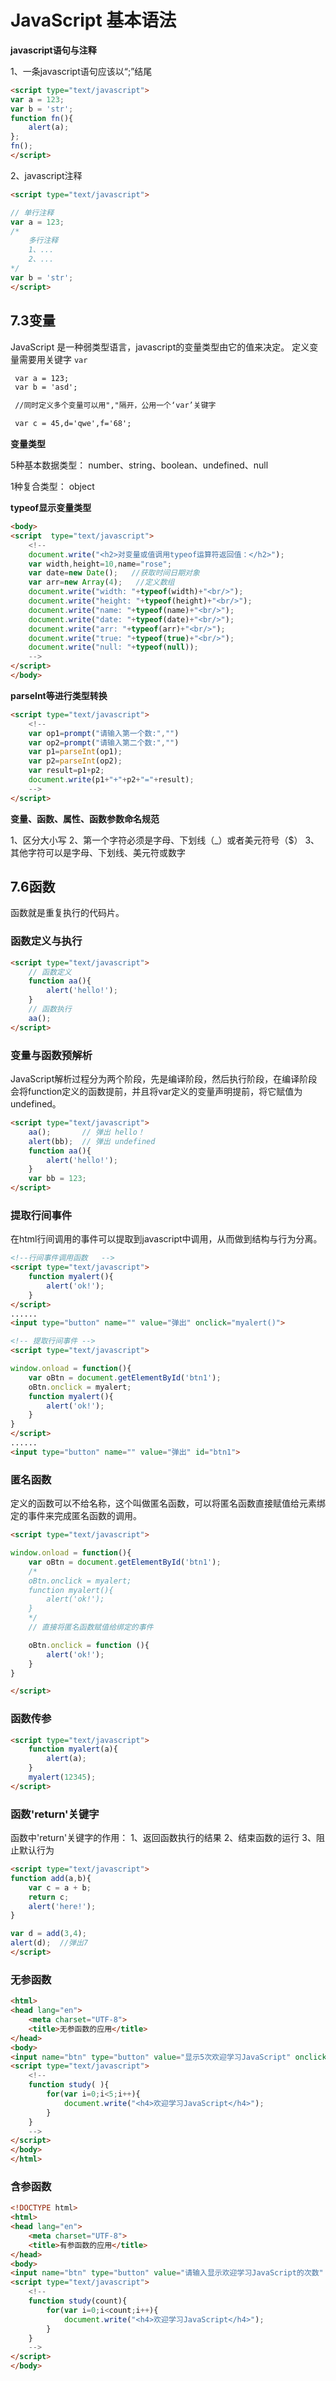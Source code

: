 # JavaScript 基本语法

**javascript语句与注释**

1、一条javascript语句应该以“;”结尾

```html
<script type="text/javascript">    
var a = 123;
var b = 'str';
function fn(){
    alert(a);
};
fn();
</script>
```

2、javascript注释

```html
<script type="text/javascript">    

// 单行注释
var a = 123;
/*  
    多行注释
    1、...
    2、...
*/
var b = 'str';
</script>
```

## 7.3变量

JavaScript 是一种弱类型语言，javascript的变量类型由它的值来决定。 定义变量需要用关键字   `var`

```html
 var a = 123;
 var b = 'asd';

 //同时定义多个变量可以用","隔开，公用一个‘var’关键字

 var c = 45,d='qwe',f='68';
```

**变量类型**

5种基本数据类型：
number、string、boolean、undefined、null

1种复合类型：
object

**typeof显示变量类型**

```html
<body>
<script  type="text/javascript">
    <!--
    document.write("<h2>对变量或值调用typeof运算符返回值：</h2>");
    var width,height=10,name="rose";
    var date=new Date();   //获取时间日期对象
    var arr=new Array(4);   //定义数组
    document.write("width: "+typeof(width)+"<br/>");
    document.write("height: "+typeof(height)+"<br/>");
    document.write("name: "+typeof(name)+"<br/>");
    document.write("date: "+typeof(date)+"<br/>");
    document.write("arr: "+typeof(arr)+"<br/>");
    document.write("true: "+typeof(true)+"<br/>");
    document.write("null: "+typeof(null));
    -->
</script>
</body>
```

**parseInt等进行类型转换**

```html
<script type="text/javascript">
    <!--
    var op1=prompt("请输入第一个数:","")
    var op2=prompt("请输入第二个数:","")
    var p1=parseInt(op1);
    var p2=parseInt(op2);
    var result=p1+p2;
    document.write(p1+"+"+p2+"="+result);
    -->
</script>
```

**变量、函数、属性、函数参数命名规范**

1、区分大小写
2、第一个字符必须是字母、下划线（_）或者美元符号（$）
3、其他字符可以是字母、下划线、美元符或数字



## 7.6函数

函数就是重复执行的代码片。

### **函数定义与执行**

```html
<script type="text/javascript">
    // 函数定义
    function aa(){
        alert('hello!');
    }
    // 函数执行
    aa();
</script>
```

### **变量与函数预解析**

JavaScript解析过程分为两个阶段，先是编译阶段，然后执行阶段，在编译阶段会将function定义的函数提前，并且将var定义的变量声明提前，将它赋值为undefined。

```html
<script type="text/javascript">    
    aa();       // 弹出 hello！
    alert(bb);  // 弹出 undefined
    function aa(){
        alert('hello!');
    }
    var bb = 123;
</script>
```

### **提取行间事件**

在html行间调用的事件可以提取到javascript中调用，从而做到结构与行为分离。

```html
<!--行间事件调用函数   -->
<script type="text/javascript">        
    function myalert(){
        alert('ok!');
    }
</script>
......
<input type="button" name="" value="弹出" onclick="myalert()">

<!-- 提取行间事件 -->
<script type="text/javascript">

window.onload = function(){
    var oBtn = document.getElementById('btn1');
    oBtn.onclick = myalert;
    function myalert(){
        alert('ok!');
    }
}    
</script>
......
<input type="button" name="" value="弹出" id="btn1">
```

### **匿名函数**

定义的函数可以不给名称，这个叫做匿名函数，可以将匿名函数直接赋值给元素绑定的事件来完成匿名函数的调用。

```html
<script type="text/javascript">

window.onload = function(){
    var oBtn = document.getElementById('btn1');
    /*
    oBtn.onclick = myalert;
    function myalert(){
        alert('ok!');
    }
    */
    // 直接将匿名函数赋值给绑定的事件

    oBtn.onclick = function (){
        alert('ok!');
    }
}

</script>
```

### **函数传参**

```html
<script type="text/javascript">
    function myalert(a){
        alert(a);
    }
    myalert(12345);
</script>
```

### **函数'return'关键字**

函数中'return'关键字的作用：
1、返回函数执行的结果
2、结束函数的运行
3、阻止默认行为

```html
<script type="text/javascript">
function add(a,b){
    var c = a + b;
    return c;
    alert('here!');
}

var d = add(3,4);
alert(d);  //弹出7
</script>
```

### 无参函数

```html
<html>
<head lang="en">
    <meta charset="UTF-8">
    <title>无参函数的应用</title>
</head>
<body>
<input name="btn" type="button" value="显示5次欢迎学习JavaScript" onclick="study( )" />
<script type="text/javascript">
    <!--
    function study( ){
        for(var i=0;i<5;i++){
            document.write("<h4>欢迎学习JavaScript</h4>");
        }
    }
    -->
</script>
</body>
</html>
```

### 含参函数

```html
<!DOCTYPE html>
<html>
<head lang="en">
    <meta charset="UTF-8">
    <title>有参函数的应用</title>
</head>
<body>
<input name="btn" type="button" value="请输入显示欢迎学习JavaScript的次数" onclick="study(prompt('请输入显示欢迎学习JavaScript的次数:',''))" />
<script type="text/javascript">
    <!--
    function study(count){
        for(var i=0;i<count;i++){
            document.write("<h4>欢迎学习JavaScript</h4>");
        }
    }
    -->
</script>
</body>
```

